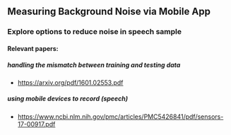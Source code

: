 ## Measuring Background Noise via Mobile App

### Explore options to reduce noise in speech sample

#### Relevant papers:
##### handling the mismatch between training and testing data
* https://arxiv.org/pdf/1601.02553.pdf

##### using mobile devices to record (speech)
* https://www.ncbi.nlm.nih.gov/pmc/articles/PMC5426841/pdf/sensors-17-00917.pdf

